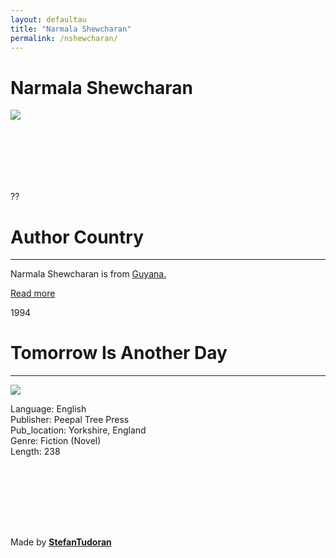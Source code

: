 ```yaml
---
layout: defaultau
title: "Narmala Shewcharan"
permalink: /nshewcharan/
---
```

<!-- partial:index.partial.html -->
<div class="content">
    <h1>Narmala Shewcharan</h1>
    <div class="quote">
        <div><img src="https://www.peepaltreepress.com/sites/default/files/styles/author_large/public/narmala%20shewcharan_1.jpg?itok=xuxFvpPO" class="logo"></div>
    </div>
    <div class="timeline">
        <div style="padding-bottom:100px;"></div>
        <div class="block">
            <div class="date right"><p class="right">??</p></div>
            <div class="dot"></div>
            <div class="left first">
            <div class="author_country">
                <h1>Author Country</h1><hr>
            <div class="aclocation"><p>Narmala Shewcharan is from <a href="{{ site.baseurl }}/62">Guyana.</a></p></div>
                <div class="acreadmore"><a href="https://en.wikipedia.org/wiki/Narmala_Shewcharan" target="_blank">Read more</a></div>
            </div>
            </div>
        </div>
       <div class="block">
            <div class="date left"><p class="left">1994</p></div>
            <div class="dot"></div>
            <div class="right hide">
                <h1>Tomorrow Is Another Day</h1><hr>
                <p><img src="https://www.peepaltreepress.com/sites/default/files/styles/book_cover_large/public/9780948833472.jpg?itok=5vB9w-2V"></p>
                <p>Language: English<br/>
                Publisher: Peepal Tree Press<br/>
                Pub_location: Yorkshire, England<br/>
                Genre: Fiction (Novel)<br/>
                Length: 238</p>
            </div>
        </div>
        <div style="padding-bottom:100px;"></div>
    </div>
    <div id="footer">
        <p id="copyright">Made by&nbsp;<strong><a href="https://www.linkedin.com/in/nicolae-stefan-tudoran-b02291127/" target="_blank">StefanTudoran</a></strong></p>
    </div>
</div>

